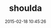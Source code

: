 ---
layout: post
title:  "shoulda"
repo:   "thoughtbot/shoulda"
date:   2015-02-18 10:45:26
gemurl: https://github.com/thoughtbot/shoulda
---